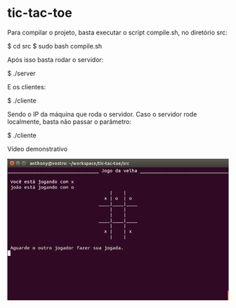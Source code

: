 # tic-tac-toe

Para compilar o projeto, basta executar o script compile.sh, no diretório src:

$ cd src
$ sudo bash compile.sh

Após isso basta rodar o servidor:

$ ./server

E os clientes:

$ ./cliente <ip>

Sendo <ip> o IP da máquina que roda o servidor. Caso o servidor rode localmente, basta não passar o parâmetro:

$ ./cliente

Vídeo demonstrativo

[![Jogo da Velha Online](cover.png)](https://youtu.be/QnYHAkBYZEo)
